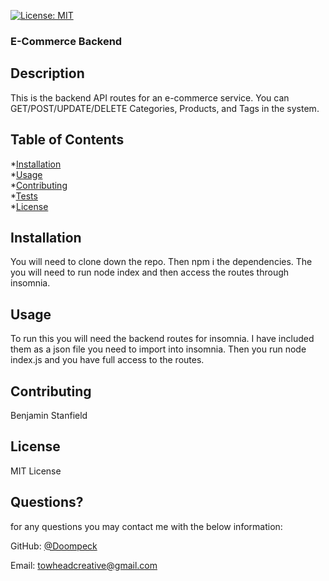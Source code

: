 [![License: MIT](https://img.shields.io/badge/License-MIT-yellow.svg)](https://opensource.org/licenses/MIT)

### E-Commerce Backend

## Description

This is the backend API routes for an e-commerce service.  You can GET/POST/UPDATE/DELETE Categories, Products, and Tags in the system.

## Table of Contents
  *[Installation](#installation)<br/>
  *[Usage](#usage)<br/>
  *[Contributing](#contributing)<br/>
  *[Tests](#tests)<br/>
*[License](#license)<br/>

  ## Installation

You will need to clone down the repo.  Then npm i the dependencies.  The you will need to run node index and then access the routes through insomnia.
  ## Usage

To run this you will need the backend routes for insomnia. I have included them as a json file you need to import into insomnia. Then you run node index.js and you have full access to the routes.

  ## Contributing

 Benjamin Stanfield

## License

MIT License

## Questions?

for any questions you may contact me with the below information:

GitHub: [@Doompeck](https://github.com/Doompeck)


  Email: towheadcreative@gmail.com

  
